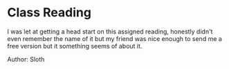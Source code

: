 # Class Reading

I was let at getting a head start on this assigned reading, honestly didn't even remember the name of it but my friend was nice enough to send me a free version but it something seems of about it.

Author: Sloth

